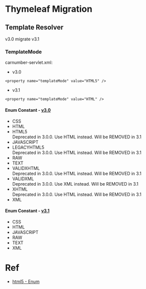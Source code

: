Thymeleaf Migration
===============

## Template Resolver
v3.0 migrate v3.1

### TemplateMode
carnumber-servlet.xml:
- v3.0
```
<property name="templateMode" value="HTML5" />
```
- v3.1
```
<property name="templateMode" value="HTML" />
```

#### Enum Constant - [v3.0](https://www.thymeleaf.org/apidocs/thymeleaf/3.0.0.RELEASE/org/thymeleaf/templatemode/TemplateMode.html)
- CSS 
- HTML 
- HTML5    
Deprecated in 3.0.0. Use HTML instead. Will be REMOVED in 3.1
- JAVASCRIPT 
- LEGACYHTML5    
Deprecated in 3.0.0. Use HTML instead. Will be REMOVED in 3.1
- RAW 
- TEXT 
- VALIDXHTML    
Deprecated in 3.0.0. Use HTML instead. Will be REMOVED in 3.1
- VALIDXML    
Deprecated in 3.0.0. Use XML instead. Will be REMOVED in 3.1
- XHTML    
Deprecated in 3.0.0. Use HTML instead. Will be REMOVED in 3.1
- XML 

#### Enum Constant - [v3.1](https://www.thymeleaf.org/apidocs/thymeleaf/3.1.1.RELEASE/org/thymeleaf/templatemode/TemplateMode.html)
- CSS
- HTML
- JAVASCRIPT
- RAW
- TEXT
- XML


# Ref
- [html5 - Enum](https://www.thymeleaf.org/apidocs/thymeleaf/3.0.1.RELEASE/org/thymeleaf/templatemode/TemplateMode.html#HTML5)
